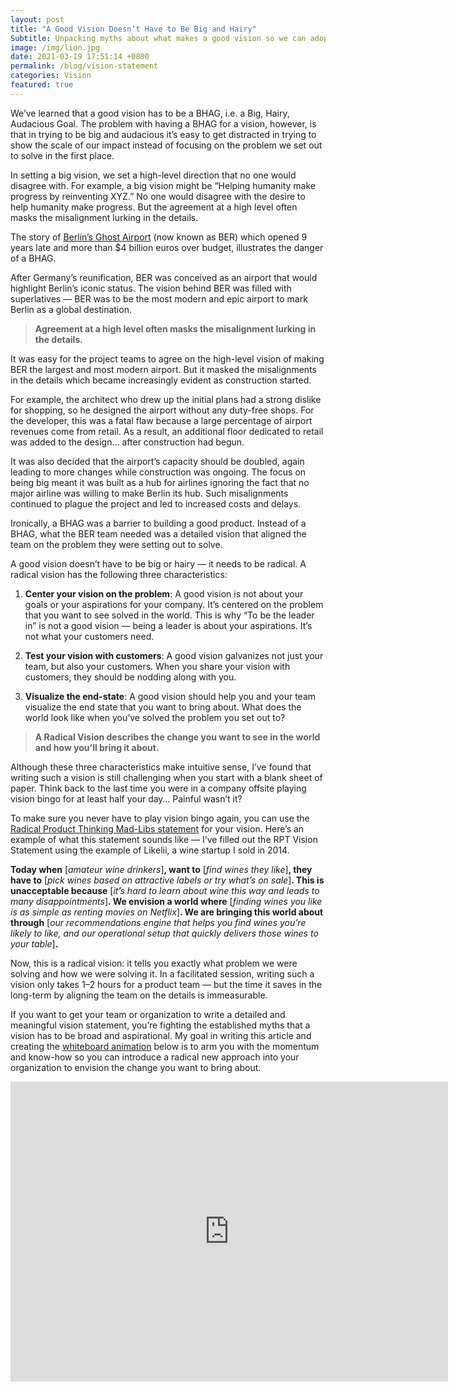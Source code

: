 ```yaml
---
layout: post
title: "A Good Vision Doesn’t Have to Be Big and Hairy"
Subtitle: Unpacking myths about what makes a good vision so we can adopt a new, radical approach.
image: /img/lion.jpg
date: 2021-03-19 17:51:14 +0800
permalink: /blog/vision-statement
categories: Vision
featured: true
---
```


We’ve learned that a good vision has to be a BHAG, i.e. a Big, Hairy, Audacious Goal. The problem with having a BHAG for a vision,
however, is that in trying to be big and audacious it’s easy to get distracted in trying to show the scale of our impact instead of
focusing on the problem we set out to solve in the first place.

In setting a big vision, we set a high-level direction that no one would disagree with. For example, a big vision might be
“Helping humanity make progress by reinventing XYZ.” No one would disagree with the desire to help humanity make progress.
But the agreement at a high level often masks the misalignment lurking in the details.

The story of [Berlin’s Ghost Airport](https://www.nytimes.com/2020/10/24/world/europe/berlin-germany-new-airport.html?action=click&module=Well&pgtype=Homepage&section=World%20News)
(now known as BER) which opened 9 years late and more than $4 billion euros over budget, illustrates the danger of a BHAG.

After Germany’s reunification, BER was conceived as an airport that would highlight Berlin’s iconic status. The vision behind BER was filled with superlatives — BER was to be the most modern and epic airport to mark Berlin as a global destination.

> **Agreement at a high level often masks the misalignment lurking in the details.**

It was easy for the project teams to agree on the high-level vision of making BER the largest and most modern airport. But it masked the misalignments in the details which became increasingly evident as construction started.

For example, the architect who drew up the initial plans had a strong dislike for shopping, so he designed the airport without any duty-free shops. For the developer, this was a fatal flaw because a large percentage of airport revenues come from retail. As a result, an additional floor dedicated to retail was added to the design… after construction had begun.

It was also decided that the airport’s capacity should be doubled, again leading to more changes while construction was ongoing. The focus on being big meant it was built as a hub for airlines ignoring the fact that no major airline was willing to make Berlin its hub. Such misalignments continued to plague the project and led to increased costs and delays.

Ironically, a BHAG was a barrier to building a good product. Instead of a BHAG, what the BER team needed was a detailed vision that aligned the team on the problem they were setting out to solve.

A good vision doesn’t have to be big or hairy — it needs to be radical. A radical vision has the following three characteristics:

1. **Center your vision on the problem**: A good vision is not about your goals or your aspirations for your company. It’s centered on the problem that you want to see solved in the world. This is why “To be the leader in” is not a good vision — being a leader is about your aspirations. It’s not what your customers need.

2. **Test your vision with customers**: A good vision galvanizes not just your team, but also your customers. When you share your vision with customers, they should be nodding along with you.

3. **Visualize the end-state**: A good vision should help you and your team visualize the end state that you want to bring about. What does the world look like when you’ve solved the problem you set out to?

> **A Radical Vision describes the change you want to see in the world and how you’ll bring it about.**

Although these three characteristics make intuitive sense, I’ve found that writing such a vision is still challenging when you start with a blank sheet of paper. Think back to the last time you were in a company offsite playing vision bingo for at least half your day… Painful wasn’t it?

To make sure you never have to play vision bingo again, you can use the [Radical Product Thinking Mad-Libs statement](https://www.radicalproduct.com/toolkit) for your vision. Here’s an example of what this statement sounds like — I’ve filled out the RPT Vision Statement using the example of Likelii, a wine startup I sold in 2014.

**Today when** [_amateur wine drinkers_]**, want to** [_find wines they like_]**, they have to** [_pick wines based on attractive labels or try what’s on sale_]**. This is unacceptable because** [_it’s hard to learn about wine this way and leads to many disappointments_]**. We envision a world where** [_finding wines you like is as simple as renting movies on Netflix_]**. We are bringing this world about through** [_our recommendations engine that helps you find wines you’re likely to like, and our operational setup that quickly delivers those wines to your table_]**.**

Now, this is a radical vision: it tells you exactly what problem we were solving and how we were solving it. In a facilitated session, writing such a vision only takes 1–2 hours for a product team — but the time it saves in the long-term by aligning the team on the details is immeasurable.

If you want to get your team or organization to write a detailed and meaningful vision statement, you’re fighting the established myths that a vision has to be broad and aspirational. My goal in writing this article and creating the [whiteboard animation](https://youtu.be/Iy_NlYuq0ME) below is to arm you with the momentum and know-how so you can introduce a radical new approach into your organization to envision the change you want to bring about.

<div class="embed-container">
  <iframe
      src="https://www.youtube.com/embed/Iy_NlYuq0ME"
      width="700"
      height="480"
      frameborder="0"
      allowfullscreen="">
  </iframe>
</div>

